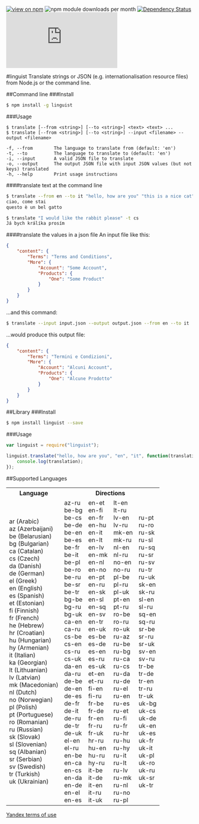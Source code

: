 [![view on npm](http://img.shields.io/npm/v/linguist.svg)](https://www.npmjs.org/package/linguist)
![npm module downloads per month](http://img.shields.io/npm/dm/linguist.svg)
[![Dependency Status](https://david-dm.org/75lb/linguist.svg)](https://david-dm.org/75lb/linguist)
![Analytics](https://ga-beacon.appspot.com/UA-27725889-26/linguist/README.md?pixel)

#linguist
Translate strings or JSON (e.g. internationalisation resource files) from Node.js or the command line. 

##Command line
###Install
```sh
$ npm install -g linguist
```

###Usage
```
$ translate [--from <string>] [--to <string>] <text> <text> ...
$ translate [--from <string>] [--to <string>] --input <filename> --output <filename>

-f, --from        The language to translate from (default: 'en')
-t, --to          The language to translate to (default: 'en')
-i, --input       A valid JSON file to translate
-o, --output      The output JSON file with input JSON values (but not keys) translated
-h, --help        Print usage instructions
```

####translate text at the command line
```sh
$ translate --from en --to it "hello, how are you" "this is a nice cat"
ciao, come stai
questo è un bel gatto
```

```sh
$ translate "I would like the rabbit please" -t cs
Já bych králíka prosím
```

####translate the values in a json file
An input file like this:
```json
{
    "content": {
        "Terms": "Terms and Conditions",
        "More": {
            "Account": "Some Account",
            "Products": {
                "One": "Some Product"
            }
        }
    }
}
```

...and this command:
```sh
$ translate --input input.json --output output.json --from en --to it
```

...would produce this output file: 
```json
{
    "content": {
        "Terms": "Termini e Condizioni",
        "More": {
            "Account": "Alcuni Account",
            "Products": {
                "One": "Alcune Prodotto"
            }
        }
    }
}
```

##Library
###Install
```sh
$ npm install linguist --save
```

###Usage
```js
var linguist = require("linguist");

linguist.translate("hello, how are you", "en", "it", function(translation){
    console.log(translation);
});
```

##Supported Languages
<table>
    <tr>
        <th>Language</th><th colspan=4>Directions</th>
    </tr>
    <tr>
        <td>
            ar (Arabic)<br>
            az (Azerbaijani)<br>
            be (Belarusian)<br>
            bg (Bulgarian)<br>
            ca (Catalan)<br>
            cs (Czech)<br>
            da (Danish)<br>
            de (German)<br>
            el (Greek)<br>
            en (English)<br>
            es (Spanish)<br>
            et (Estonian)<br>
            fi (Finnish)<br>
            fr (French)<br>
            he (Hebrew)<br>
            hr (Croatian)<br>
            hu (Hungarian)<br>
            hy (Armenian)<br>
            it (Italian)<br>
            ka (Georgian)<br>
            lt (Lithuanian)<br>
            lv (Latvian)<br>
            mk (Macedonian)<br>
            nl (Dutch)<br>
            no (Norwegian)<br>
            pl (Polish)<br>
            pt (Portuguese)<br>
            ro (Romanian)<br>
            ru (Russian)<br>
            sk (Slovak)<br>
            sl (Slovenian)<br>
            sq (Albanian)<br>
            sr (Serbian)<br>
            sv (Swedish)<br>
            tr (Turkish)<br>
            uk (Ukrainian)<br>
        </td>
        <td>
            az-ru<br>
            be-bg<br>
            be-cs<br>
            be-de<br>
            be-en<br>
            be-es<br>
            be-fr<br>
            be-it<br>
            be-pl<br>
            be-ro<br>
            be-ru<br>
            be-sr<br>
            be-tr<br>
            bg-be<br>
            bg-ru<br>
            bg-uk<br>
            ca-en<br>
            ca-ru<br>
            cs-be<br>
            cs-en<br>
            cs-ru<br>
            cs-uk<br>
            da-en<br>
            da-ru<br>
            de-be<br>
            de-en<br>
            de-es<br>
            de-fr<br>
            de-it<br>
            de-ru<br>
            de-tr<br>
            de-uk<br>
            el-en<br>
            el-ru<br>
            en-be<br>
            en-ca<br>
            en-cs<br>
            en-da<br>
            en-de<br>
            en-el<br>
            en-es<br>
        </td>
        <td>
            en-et<br>
            en-fi<br>
            en-fr<br>
            en-hu<br>
            en-it<br>
            en-lt<br>
            en-lv<br>
            en-mk<br>
            en-nl<br>
            en-no<br>
            en-pt<br>
            en-ru<br>
            en-sk<br>
            en-sl<br>
            en-sq<br>
            en-sv<br>
            en-tr<br>
            en-uk<br>
            es-be<br>
            es-de<br>
            es-en<br>
            es-ru<br>
            es-uk<br>
            et-en<br>
            et-ru<br>
            fi-en<br>
            fi-ru<br>
            fr-be<br>
            fr-de<br>
            fr-en<br>
            fr-ru<br>
            fr-uk<br>
            hr-ru<br>
            hu-en<br>
            hu-ru<br>
            hy-ru<br>
            it-be<br>
            it-de<br>
            it-en<br>
            it-ru<br>
            it-uk<br>
        </td>
        <td>
            lt-en<br>
            lt-ru<br>
            lv-en<br>
            lv-ru<br>
            mk-en<br>
            mk-ru<br>
            nl-en<br>
            nl-ru<br>
            no-en<br>
            no-ru<br>
            pl-be<br>
            pl-ru<br>
            pl-uk<br>
            pt-en<br>
            pt-ru<br>
            ro-be<br>
            ro-ru<br>
            ro-uk<br>
            ru-az<br>
            ru-be<br>
            ru-bg<br>
            ru-ca<br>
            ru-cs<br>
            ru-da<br>
            ru-de<br>
            ru-el<br>
            ru-en<br>
            ru-es<br>
            ru-et<br>
            ru-fi<br>
            ru-fr<br>
            ru-hr<br>
            ru-hu<br>
            ru-hy<br>
            ru-it<br>
            ru-lt<br>
            ru-lv<br>
            ru-mk<br>
            ru-nl<br>
            ru-no<br>
            ru-pl<br>
        </td>
        <td>
            ru-pt<br>
            ru-ro<br>
            ru-sk<br>
            ru-sl<br>
            ru-sq<br>
            ru-sr<br>
            ru-sv<br>
            ru-tr<br>
            ru-uk<br>
            sk-en<br>
            sk-ru<br>
            sl-en<br>
            sl-ru<br>
            sq-en<br>
            sq-ru<br>
            sr-be<br>
            sr-ru<br>
            sr-uk<br>
            sv-en<br>
            sv-ru<br>
            tr-be<br>
            tr-de<br>
            tr-en<br>
            tr-ru<br>
            tr-uk<br>
            uk-bg<br>
            uk-cs<br>
            uk-de<br>
            uk-en<br>
            uk-es<br>
            uk-fr<br>
            uk-it<br>
            uk-pl<br>
            uk-ro<br>
            uk-ru<br>
            uk-sr<br>
            uk-tr<br>
        </td>
    </tr>
</table>

[Yandex terms of use](http://legal.yandex.com/translate_api/)
